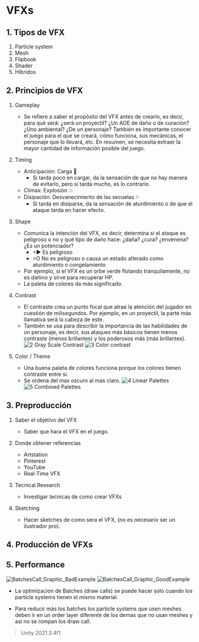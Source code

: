 # VFXs

## 1. Tipos de VFX

1. Particle system
2. Mesh
3. Flipbook
4. Shader
5. Híbridos

## 2. Principios de VFX

1. Gameplay
   - Se refiere a saber el propósito del VFX antes de crearlo, es decir, para qué será: ¿será un proyectil? ¿Un AOE de daño o de curación? ¿Uno ambiental? ¿De un personaje? También es importante conocer el juego para el que se creará, cómo funciona, sus mecánicas, el personaje que lo llevará, etc. En resumen, se necesita extraer la mayor cantidad de información posible del juego.

2. Timing
   - Anticipación: Carga 🔄
     - Si tarda poco en cargar, da la sensación de que no hay manera de evitarlo, pero si tarda mucho, es lo contrario.
   - Climax: Explosión 💥
   - Disipación: Desvanecimiento de las secuelas ✨
     - Si tarda en disiparse, da la sensación de aturdimiento o de que el ataque tarda en hacer efecto.

3. Shape
   - Comunica la intención del VFX, es decir, determina si el ataque es peligroso o no y qué tipo de daño hace: ¿daña? ¿cura? ¿envenena? ¿Es un potenciador?
     - =▶ Es peligroso
     - =O No es peligroso o causa un estado alterado como aturdimiento o congelamiento
   - Por ejemplo, si el VFX es un orbe verde flotando tranquilamente, no es dañino y sirve para recuperar HP.
   - La paleta de colores da más significado.

4. Contrast
   - El contraste crea un punto focal que atrae la atención del jugador en cuestión de milisegundos. Por ejemplo, en un proyectil, la parte más llamativa será la cabeza de este.
   - También se usa para describir la importancia de las habilidades de un personaje, es decir, sus ataques más básicos tienen menos contraste (menos brillantes) y los poderosos más (más brillantes).
![2 Gray Scale Contrast](https://github.com/bryantchacon/vfx/assets/36392260/5df6b3c2-13ea-4806-89ee-132875257d06)
![3 Color contrast](https://github.com/bryantchacon/vfx/assets/36392260/1c030522-c350-4c9f-9ce7-490506cdab07)

5. Color / Theme
   - Una buena paleta de colores funciona porque los colores tienen contraste entre si.
   - Se ordena del mas oscuro al mas claro.
![4 Linear Palettes](https://github.com/bryantchacon/vfx/assets/36392260/d2a8ec42-8696-47ae-a498-33fe6f77bcc1)
![5 Combined Palettes](https://github.com/bryantchacon/vfx/assets/36392260/cb28681d-0960-4aff-834c-c03113501a8d)

## 3. Preproducción
1. Saber el objetivo del VFX
   - Saber que hara el VFX en el juego.

2. Donde obtener referencias
   - Artstation
   - Pinterest
   - YouTube
   - Real-Time VFX

3. Tecnical Research
   - Investigar tecnicas de como crear VFXs

4. Sketching
   - Hacer sketches de como sera el VFX, (no es necesario ser un ilustrador pro).


## 4. Producción de VFXs


## 5. Performance
![BatchesCall_Graphic_BadExample](https://github.com/bryantchacon/vfx/assets/36392260/29ef947b-9cac-4c67-b233-9bf5aeb9717d)
![BatchesCall_Graphic_GoodExample](https://github.com/bryantchacon/vfx/assets/36392260/a42f330f-3def-4256-915f-f64a29825860)

   - La optimizacion de Batches (draw calls) se puede hacer solo cuando los particle systems tienen el mismo material.

   - Para reducir más los batches los particle systems que usen meshes deben ir en un order layer diferente de los demas que no usan meshes y asi no se rompan los draw call.


> Unity 2021.3.4f1
